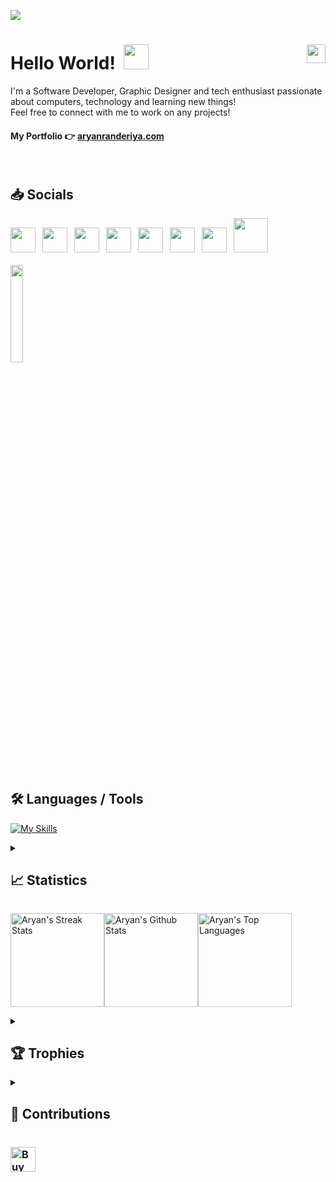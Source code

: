 ![](https://github.com/aryanranderiya/aryanranderiya/assets/64796509/91f50587-e41b-4afa-88c6-fba6e62919ce)
<br>

# Hello World! &nbsp;<img src="https://github.com/aryanranderiya/aryanranderiya/assets/64796509/710e2c34-fb64-46db-8bbf-450c00dabe70" width=40px>  <img src="https://komarev.com/ghpvc/?username=aryanranderiya&color=00bbff&style=flat-square&abbreviated=true" align="right" height="30px">

I'm a Software Developer, Graphic Designer and tech enthusiast passionate about computers, technology and learning new things! <br>
Feel free to connect with me to work on any projects!
<br>

#### My Portfolio 👉 [aryanranderiya.com](https://aryanranderiya.com)

<!--
## 🔭 I’m currently working on

## 🌱 I’m currently learning

## 👯 I’m looking to collaborate on
-->

<br>

## 📥 Socials

<p>
<a href="https://aryanranderiya.com"><img height="40px" width="40px" src="https://github.com/aryanranderiya/aryanranderiya/assets/64796509/c7399a2e-ed5a-4cf0-bc2b-04d4665e981e"></a>&ensp;
<a href="https://linkedin.com/in/aryanranderiya"><img  height="40px" width="40px" src="https://cdn.jsdelivr.net/gh/devicons/devicon/icons/linkedin/linkedin-original.svg" /></a>&ensp;
<a href="https://twitter.com/aryanranderiya"><img height="40px" src="https://upload.wikimedia.org/wikipedia/commons/thumb/6/6f/Logo_of_Twitter.svg/512px-Logo_of_Twitter.svg.png"></a>&ensp;
<a href="https://discord.com/users/521279231284609032"><img height="40px" src="https://github.com/aryanranderiya/aryanranderiya/assets/64796509/7bf05e13-a931-4b20-bf13-4f4b8c2426ad" /></a>&ensp;
<a href="https://instagram.com/aryanranderiya"><img height="40px" src="https://github.com/user-attachments/assets/b94a7c08-fa2a-4ef5-a1ab-3c092ab8726c" /></a>&ensp;
<a href="https://behance.net/aryanranderiya"><img  height="40px" width="40px" src="https://github.com/user-attachments/assets/e555219a-6fba-4ecc-9d59-dcff7b44f770" /></a>&ensp;
<a href="https://stackoverflow.com/users/21615084/aryan"><img  height="40px" width="40px" src="https://cdn.jsdelivr.net/gh/devicons/devicon@latest/icons/stackoverflow/stackoverflow-original.svg" /></a>&ensp;
<a href="https://monkeytype.com/profile/aryanranderiya"><img height="55px" src="https://github.com/user-attachments/assets/2ad8f48b-7d28-44d2-abc6-2814248883fb" /></a>&ensp;

<br>
<br>
<a href="https://discord.com/users/521279231284609032"> <img src="https://lanyard.cnrad.dev/api/521279231284609032" width=20% > </a>

</p>

<br>

## 🛠️ Languages / Tools

[![My Skills](https://skillicons.dev/icons?i=python,java,androidstudio,js,flask,fastapi,mysql,mongodb,react,express,nodejs,tailwind,supabase,firebase,git,html,css,vercel,ubuntu,linux,vscode,idea,pycharm&theme=dark)](https://skillicons.dev)

 
<details>
<summary>
<h2> 📈 Statistics </h2>
</summary>
<img alt="Aryan's Profile Summary!" src="https://github-profile-summary-cards.vercel.app/api/cards/profile-details?username=aryanranderiya&theme=transparent" height="190px"/><img src="https://github-profile-summary-cards.vercel.app/api/cards/productive-time?username=aryanranderiya&theme=transparent&utcOffset=5.3" height="200px">
 </details>

<a href="https://github.com/DenverCoder1/github-readme-streak-stats"><img alt="Aryan's Streak Stats" src="https://streak-stats.demolab.com?user=aryanranderiya&theme=highcontrast&date_format=j%20M%5B%20Y%5D&card_width=470&background=transparent" height="150px"/></a><img alt="Aryan's Github Stats" src="https://github-readme-stats-9e4w.vercel.app/api?username=aryanranderiya&show_icons=true&theme=dark&bg_color=00000000" height="150px"/><img alt="Aryan's Top Languages" src="https://github-readme-stats-9e4w.vercel.app/api/top-langs/?username=aryanranderiya&layout=compact&theme=dark&exclude_repo=github-readme-stats&bg_color=00000000" height="150px"/></a>

<details>
<summary>
<h2> 🏆 Trophies </h2>
</summary>
<img alt="Aryan's Trophies" src="https://github-profile-trophy.vercel.app/?username=aryanranderiya&theme=darkhub&column=9&no-frame=true&no-bg=true" />
</details>

<details>
<summary>
<h2> 🤝 Contributions </h2>
</summary>
  
![](https://github-readme-activity-graph.vercel.app/graph?username=aryanranderiya&bg_color=transparent&line=00BBFF&point=fff&area=true&area_color=00bbff&title_color=fff&color=00bbff)
<a href="https://green-wall.leoku.dev/api/og/share/aryanranderiya"><img src="https://green-wall.leoku.dev/api/og/share/aryanranderiya"/></a>
</details>

### <a href="https://www.buymeacoffee.com/aryanranderiya" target="_blank"><img src="https://cdn.buymeacoffee.com/buttons/v2/default-yellow.png" alt="Buy Me A Coffee" style="height: 40px" ></a>
